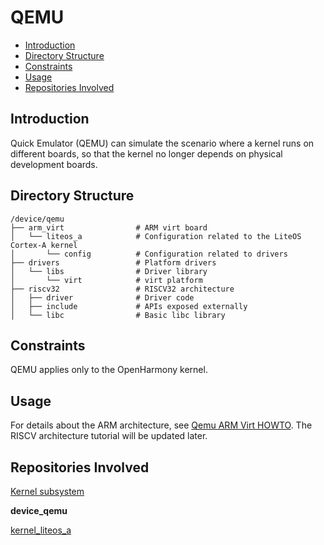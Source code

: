 # QEMU<a name="EN-US_TOPIC_0000001101286951"></a>

-   [Introduction](#section11660541593)
-   [Directory Structure](#section161941989596)
-   [Constraints](#section119744591305)
-   [Usage](#section169045116126)
-   [Repositories Involved](#section1371113476307)

## Introduction<a name="section11660541593"></a>

Quick Emulator \(QEMU\) can simulate the scenario where a kernel runs on different boards, so that the kernel no longer depends on physical development boards.

## Directory Structure<a name="section161941989596"></a>

```
/device/qemu
├── arm_virt                # ARM virt board
│   └── liteos_a            # Configuration related to the LiteOS Cortex-A kernel
│       └── config          # Configuration related to drivers
├── drivers                 # Platform drivers
│   └── libs                # Driver library
│       └── virt            # virt platform
├── riscv32                 # RISCV32 architecture
│   ├── driver              # Driver code
│   ├── include             # APIs exposed externally
│   └── libc                # Basic libc library
```

## Constraints<a name="section119744591305"></a>

QEMU applies only to the OpenHarmony kernel.

## Usage<a name="section169045116126"></a>

For details about the ARM architecture, see  [Qemu ARM Virt HOWTO](https://gitee.com/openharmony/device_qemu/blob/master/arm_virt/README.md). The RISCV architecture tutorial will be updated later.

## Repositories Involved<a name="section1371113476307"></a>

[Kernel subsystem](https://gitee.com/openharmony/docs/blob/master/en/readme/kernel.md)

**device\_qemu**

[kernel\_liteos\_a](https://gitee.com/openharmony/kernel_liteos_a/blob/master/README.md)


